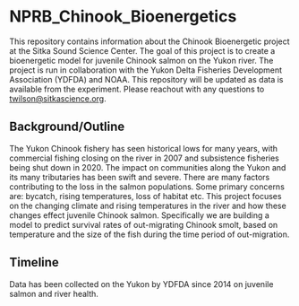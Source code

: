 # NPRB_Chinook_Bioenergetics
This repository contains information about the Chinook Bioenergetic project at the Sitka Sound Science Center. The goal of this project is to create a bioenergetic model for juvenile Chinook salmon on the Yukon river. The project is run in collaboration with the Yukon Delta Fisheries Development Association (YDFDA) and NOAA. This repository will be updated as data is available from the experiment. Please reachout with any questions to twilson@sitkascience.org.

## Background/Outline
The Yukon Chinook fishery has seen historical lows for many years, with commercial fishing closing on the river in 2007 and subsistence fisheries being shut down in 2020. The impact on communities along the Yukon and its many tributaries has been swift and severe. There are many factors contributing to the loss in the salmon populations. Some primary concerns are: bycatch, rising temperatures, loss of habitat etc. This project focuses on the changing climate and rising temperatures in the river and how these changes effect juvenile Chinook salmon. Specifically we are building a model to predict survival rates of out-migrating Chinook smolt, based on temperature and the size of the fish during the time period of out-migration.

## Timeline
Data has been collected on the Yukon by YDFDA since 2014 on juvenile salmon and river health.
